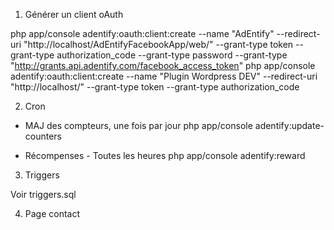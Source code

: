 1) Générer un client oAuth

php app/console adentify:oauth:client:create --name "AdEntify" --redirect-uri "http://localhost/AdEntifyFacebookApp/web/" --grant-type token --grant-type authorization_code --grant-type password --grant-type "http://grants.api.adentify.com/facebook_access_token"
php app/console adentify:oauth:client:create --name "Plugin Wordpress DEV" --redirect-uri "http://localhost/" --grant-type token --grant-type authorization_code

2) Cron

- MAJ des compteurs, une fois par jour
php app/console adentify:update-counters

- Récompenses - Toutes les heures
php app/console adentify:reward

3) Triggers

Voir triggers.sql

4) Page contact